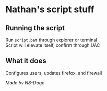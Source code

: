 # Nathan's script stuff
## Running the script
Run `script.bat` through explorer or terminal  
Script will elevate itself, confirm through UAC
## What it does
Configures users, updates firefox, and firewall  

_Made by N8-Doge_
